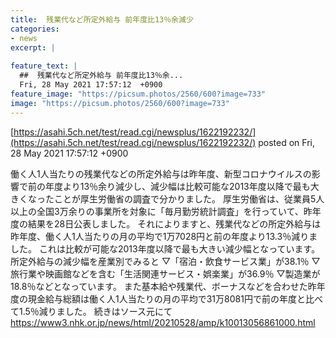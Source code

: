 ```yaml
---
title:  残業代など所定外給与 前年度比13％余減少  
categories:
- news
excerpt: |
  
feature_text: |
  ##  残業代など所定外給与 前年度比13％余...
  Fri, 28 May 2021 17:57:12  +0900
feature_image: "https://picsum.photos/2560/600?image=733"
image: "https://picsum.photos/2560/600?image=733"
---
```


[https://asahi.5ch.net/test/read.cgi/newsplus/1622192232/](https://asahi.5ch.net/test/read.cgi/newsplus/1622192232/)
posted on Fri, 28 May 2021 17:57:12  +0900

<!--more-->

働く人1人当たりの残業代などの所定外給与は昨年度、新型コロナウイルスの影響で前の年度より13％余り減少し、減少幅は比較可能な2013年度以降で最も大きくなったことが厚生労働省の調査で分かりました。 厚生労働省は、従業員5人以上の全国3万余りの事業所を対象に「毎月勤労統計調査」を行っていて、昨年度の結果を28日公表しました。 それによりますと、残業代などの所定外給与は昨年度、働く人1人当たりの月の平均で1万7028円と前の年度より13.3％減りました。 これは比較が可能な2013年度以降で最も大きい減少幅となっています。 所定外給与の減少幅を産業別でみると ▽「宿泊・飲食サービス業」が38.1％ ▽旅行業や映画館などを含む「生活関連サービス・娯楽業」が36.9％ ▽製造業が18.8％などとなっています。 また基本給や残業代、ボーナスなどを合わせた昨年度の現金給与総額は働く人1人当たりの月の平均で31万8081円で前の年度と比べて1.5％減りました。 続きはソース元にて https://www3.nhk.or.jp/news/html/20210528/amp/k10013056861000.html
